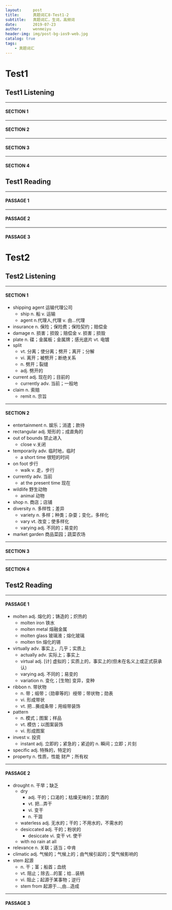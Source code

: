 ```yaml
---
layout:     post
title:      真题词汇8-Test1-2
subtitle:   真题词汇，生词，高频词
date:       2019-07-23
author:     wenmeiyu
header-img: img/post-bg-ios9-web.jpg
catalog: true
tags:
    - 真题词汇
---
```


# Test1

## Test1  Listening

---
#### SECTION 1


---
#### SECTION 2

---
#### SECTION 3

---
#### SECTION 4


## Test1  Reading

---
#### PASSAGE 1

---
#### PASSAGE 2

---
#### PASSAGE 3

# Test2

## Test2  Listening

---
#### SECTION 1

- shipping agent  运输代理公司
	- ship n. 船 v. 运输
	- agent n.代理人,代理 v. 由...代理
- insurance n. 保险；保险费；保险契约；赔偿金
- damage n. 损害；损毁；赔偿金 v. 损害；损毁
- plate  n. 碟；金属板；金属牌；感光底片 vt. 电镀
- split 
	- vt. 分离；使分离；劈开；离开；分解
	- vi. 离开；被劈开；断绝关系
	- n. 劈开；裂缝
	- adj. 劈开的
- current  adj. 现在的；目前的
	- currently adv. 当前；一般地
- claim n. 索赔
	- remit n. 宗旨
---
#### SECTION 2

- entertainment  n. 娱乐；消遣；款待
- rectangular  adj. 矩形的；成直角的
- out of bounds 禁止进入
	- close v.关闭
- temporarily adv. 临时地，临时
	- a short time 很短的时间
- on foot 步行
	- walk v. 走，步行
- currently adv. 当前
	- at the present time 现在
- wildlife 野生动物
	- animal 动物
- shop n. 商店；店铺
- diversity n. 多样性；差异
	- variety n. 多样；种类；杂耍；变化，多样化
	- vary vt. 改变；使多样化
	- varying adj. 不同的；易变的
- market garden 商品菜园；蔬菜农场

---
#### SECTION 3

---
#### SECTION 4


## Test2  Reading

---
#### PASSAGE 1

- molten  adj. 熔化的；铸造的；炽热的
	- molten iron 铁水
	- molten metal  熔融金属
	- molten glass 玻璃液；熔化玻璃
	- molten tin 熔化的锡
- virtually  adv. 事实上，几乎；实质上
	- actually adv. 实际上；事实上
	- virtual adj. [计] 虚拟的；实质上的，事实上的(但未在名义上或正式获承认)
	- varying adj. 不同的；易变的
	- variation  n. 变化；[生物] 变异，变种
- ribbon n. 带状物
	- n. 带；缎带；（勋章等的）绶带；带状物；勋表
	- vi. 形成带状
	- vt. 把…撕成条带；用缎带装饰
- pattern
	- n. 模式；图案；样品
	- vt. 模仿；以图案装饰
	- vi. 形成图案
- invest v. 投资
	- instant adj. 立即的；紧急的；紧迫的 n. 瞬间；立即；片刻
- specific adj. 特殊的，特定的
- property n. 性质，性能 财产；所有权

---
#### PASSAGE 2

- drought n. 干旱；缺乏
	- dry
		- adj. 干的；口渴的；枯燥无味的；禁酒的
		- vt. 把…弄干
		- vi. 变干
		- n. 干涸
	- waterless adj. 无水的；干的；不用水的，不需水的
	- desiccated adj. 干的；粉状的
		- desiccate vi. 变干 vt. 使干
	- with no rain at all
- relevance  n. 关联；适当；中肯
- climatic  adj. 气候的；气候上的；由气候引起的；受气候影响的
- stem 起源
	- n. 干；茎；船首；血统
	- vt. 阻止；除去…的茎；给…装柄
	- vi. 阻止；起源于某事物；逆行
	- stem from 起源于...,由...造成

---
#### PASSAGE 3

